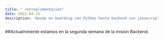```yaml
---
title: " retroalimentación"
date: 2022-04-15
description: 'Desde on boarding con Python hasta backend con javascript (NodeJS)'
---
```



##Actualmmente estamos en la segunda semana de la mision Backend.

